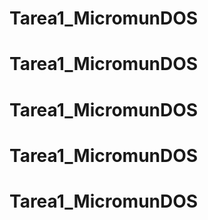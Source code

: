 # Tarea1_MicromunDOS
# Tarea1_MicromunDOS
# Tarea1_MicromunDOS
# Tarea1_MicromunDOS
# Tarea1_MicromunDOS

